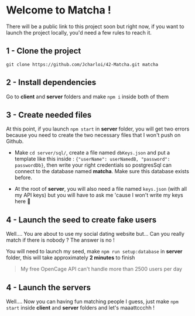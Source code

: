 # Welcome to Matcha !

There will be a public link to this project soon but right now, if you want to launch the project locally, you'd need a few rules to reach it.

## 1 - Clone the project

`git clone https://github.com/Jcharloi/42-Matcha.git matcha`

## 2 - Install dependencies

Go to **client** and **server** folders and make `npm i` inside both of them

## 3 - Create needed files

At this point, if you launch `npm start` in **server** folder, you will get two errors because you need to create the two necessary files that I won't push on Github.

- Make `cd server/sql/`, create a file named `dbKeys.json` and put a template like this inside : `{"userName": userNamedB, "password": passwordDb}`, then write your right credentials so postgresSql can connect to the database named **matcha**. Make sure this database exists before.

- At the root of **server**, you will also need a file named `keys.json` (with all my API keys) but you will have to ask me 'cause I won't write my keys here 🤔

## 4 - Launch the seed to create fake users

Well.... You are about to use my social dating website but... Can you really match if there is nobody ? The answer is no !

You will need to launch my seed, make `npm run setup:database` in **server** folder, this will take approximately **2 minutes** to finish

> My free OpenCage API can't handle more than 2500 users per day

## 4 - Launch the servers

Well.... Now you can having fun matching people I guess, just make `npm start` inside **client** and **server** folders and let's maaattccchh !
